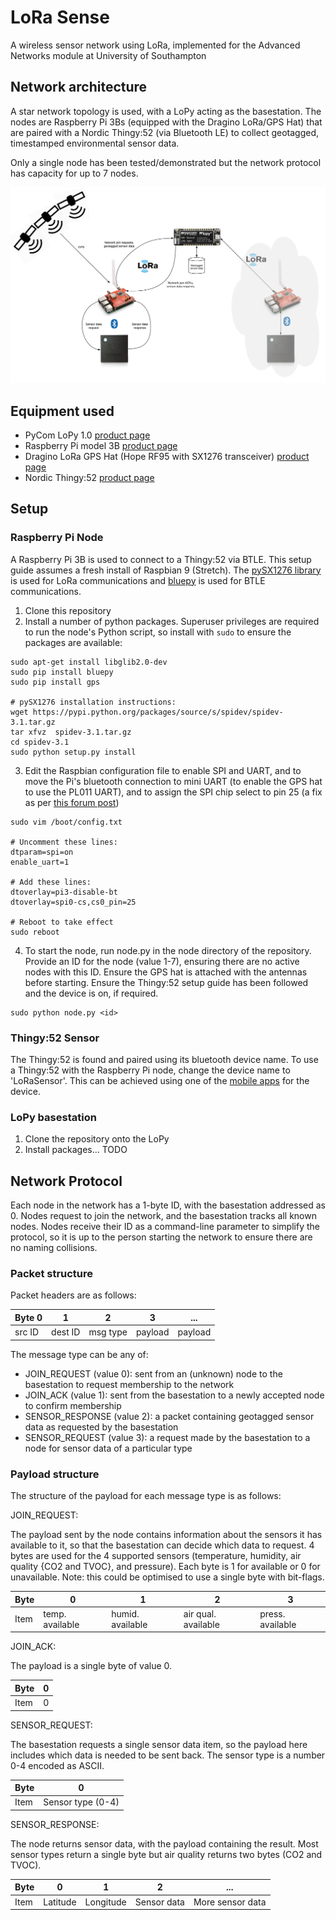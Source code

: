 # LoRa Sense 
A wireless sensor network using LoRa, implemented for the Advanced Networks module at University of Southampton

## Network architecture

A star network topology is used, with a LoPy acting as the basestation. The nodes are Raspberry Pi 3Bs (equipped with the Dragino LoRa/GPS Hat) that are paired with a Nordic Thingy:52 (via Bluetooth LE) to collect geotagged, timestamped environmental sensor data. 

Only a single node has been tested/demonstrated but the network protocol has capacity for up to 7 nodes.

![Network architecture diagram](images/network_architecture_diagram.png?raw=true "Network architecture diagram")

## Equipment used

- PyCom LoPy 1.0 [product page](https://www.adafruit.com/product/3339)
- Raspberry Pi model 3B [product page](https://www.raspberrypi.org/products/raspberry-pi-3-model-b/)
- Dragino LoRa GPS Hat (Hope RF95 with SX1276 transceiver) [product page](http://www.dragino.com/products/module/item/106-lora-gps-hat.html)
- Nordic Thingy:52 [product page](https://www.nordicsemi.com/Software-and-Tools/Development-Kits/Nordic-Thingy-52)

## Setup

### Raspberry Pi Node
A Raspberry Pi 3B is used to connect to a Thingy:52 via BTLE. This setup guide assumes a fresh install of Raspbian 9 (Stretch). The [pySX1276 library](https://github.com/mayeranalytics/pySX127x) is used for LoRa communications and [bluepy](https://github.com/IanHarvey/bluepy) is used for BTLE communications.

1. Clone this repository
2. Install a number of python packages. Superuser privileges are required to run the node's Python script, so install with `sudo` to ensure the packages are available:
```
sudo apt-get install libglib2.0-dev
sudo pip install bluepy
sudo pip install gps

# pySX1276 installation instructions:
wget https://pypi.python.org/packages/source/s/spidev/spidev-3.1.tar.gz
tar xfvz  spidev-3.1.tar.gz
cd spidev-3.1
sudo python setup.py install
```
3. Edit the Raspbian configuration file to enable SPI and UART, and to move the Pi's bluetooth connection to mini UART (to enable the GPS hat to use the PL011 UART), and to assign the SPI chip select to pin 25 (a fix as per [this forum post](https://github.com/mayeranalytics/pySX127x/issues/21#issuecomment-444596565)) 

```
sudo vim /boot/config.txt

# Uncomment these lines:
dtparam=spi=on
enable_uart=1

# Add these lines:
dtoverlay=pi3-disable-bt
dtoverlay=spi0-cs,cs0_pin=25

# Reboot to take effect
sudo reboot
```
4. To start the node, run node.py in the node directory of the repository. Provide an ID for the node (value 1-7), ensuring there are no active nodes with this ID. Ensure the GPS hat is attached with the antennas before starting. Ensure the Thingy:52 setup guide has been followed and the device is on, if required.
```
sudo python node.py <id>
```

### Thingy:52 Sensor
The Thingy:52 is found and paired using its bluetooth device name. To use a Thingy:52 with the Raspberry Pi node, change the device name to 'LoRaSensor'. This can be achieved using one of the [mobile apps](https://www.nordicsemi.com/Software-and-Tools/Development-Tools/Nordic-Thingy-52-App) for the device. 

### LoPy basestation

1. Clone the repository onto the LoPy
2. Install packages... TODO 

## Network Protocol

Each node in the network has a 1-byte ID, with the basestation addressed as 0. Nodes request to join the network, and the basestation tracks all known nodes. Nodes receive their ID as a command-line parameter to simplify the protocol, so it is up to the person starting the network to ensure there are no naming collisions. 

### Packet structure

Packet headers are as follows:

| Byte 0 | 1       | 2        | 3       | ...     |
|--------|---------|----------|---------|---------|
| src ID | dest ID | msg type | payload | payload |

The message type can be any of:
- JOIN_REQUEST (value 0): sent from an (unknown) node to the basestation to request membership to the network
- JOIN_ACK (value 1): sent from the basestation to a newly accepted node to confirm membership
- SENSOR_RESPONSE (value 2): a packet containing geotagged sensor data as requested by the basestation
- SENSOR_REQUEST (value 3): a request made by the basestation to a node for sensor data of a particular type

### Payload structure

The structure of the payload for each message type is as follows:

JOIN_REQUEST:

The payload sent by the node contains information about the sensors it has available to it, so that the basestation can decide which data to request. 4 bytes are used for the 4 supported sensors (temperature, humidity, air quality {CO2 and TVOC}, and pressure). Each byte is 1 for available or 0 for unavailable. Note: this could be optimised to use a single byte with bit-flags.

| Byte | 0               | 1                | 2                   | 3                |
|------|-----------------|------------------|---------------------|------------------|
| Item | temp. available | humid. available | air qual. available | press. available | 


JOIN_ACK:

The payload is a single byte of value 0.

| Byte | 0               | 
|------|-----------------|
| Item | 0               | 

SENSOR_REQUEST:

The basestation requests a single sensor data item, so the payload here includes which data is needed to be sent back. The sensor type is a number 0-4 encoded as ASCII. 

| Byte | 0                | 
|------|------------------|
| Item | Sensor type (0-4)| 

SENSOR_RESPONSE:

The node returns sensor data, with the payload containing the result. Most sensor types return a single byte but air quality returns two bytes (CO2 and TVOC).

| Byte | 0                | 1                | 2                | ...              |
|------|------------------|------------------|------------------|------------------|
| Item | Latitude         | Longitude        | Sensor data      | More sensor data |
